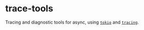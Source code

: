 # trace-tools

Tracing and diagnostic tools for async, using [`tokio`](https://crates.io/crates/tokio) and [`tracing`](https://crates.io/crates/tracing).
